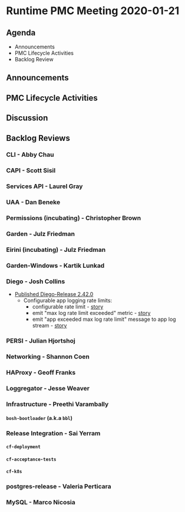 # Runtime PMC Meeting 2020-01-21

## Agenda

* Announcements
* PMC Lifecycle Activities
* Backlog Review


## Announcements


## PMC Lifecycle Activities


## Discussion


## Backlog Reviews

### CLI - Abby Chau


### CAPI - Scott Sisil


### Services API - Laurel Gray


### UAA - Dan Beneke


### Permissions (incubating) - Christopher Brown


### Garden - Julz Friedman


### Eirini (incubating) - Julz Friedman


### Garden-Windows - Kartik Lunkad


### Diego - Josh Collins
- [Published Diego-Release 2.42.0](https://github.com/cloudfoundry/diego-release/releases/tag/v2.42.0)
  - Configurable app logging rate limits:
    - configurable rate limit - [story](https://www.pivotaltracker.com/story/show/170087515)
    - emit "max log rate limit exceeded" metric - [story](https://www.pivotaltracker.com/story/show/170092226)
    - emit "app exceeded max log rate limit" message to app log stream - [story](https://www.pivotaltracker.com/story/show/170092847)

### PERSI - Julian Hjortshoj


### Networking - Shannon Coen


### HAProxy - Geoff Franks


### Loggregator - Jesse Weaver


### Infrastructure - Preethi Varambally

#### `bosh-bootloader` (a.k.a `bbl`)


### Release Integration - Sai Yerram

#### `cf-deployment`


#### `cf-acceptance-tests`


#### `cf-k8s`


### postgres-release - Valeria Perticara


### MySQL - Marco Nicosia

